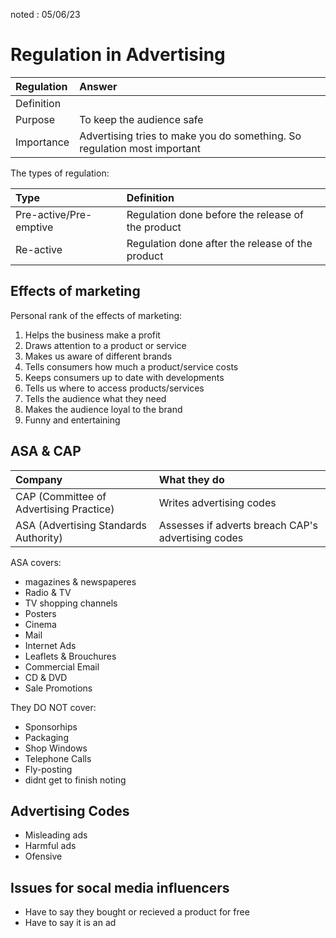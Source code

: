 noted : 05/06/23

# Regulation in Advertising

|Regulation|Answer|
|:---|:---|
|Definition||
|Purpose|To keep the audience safe|
|Importance|Advertising tries to make you do something. So regulation most important|

The types of regulation:

|Type|Definition|
|:---|:---------|
|Pre-active/Pre-emptive|Regulation done before the release of the product|
|Re-active|Regulation done after the release of the product|

## Effects of marketing

Personal rank of the effects of marketing:

1. Helps the business make a profit
2. Draws attention to a product or service
3. Makes us aware of different brands
4. Tells consumers how much a product/service costs
5. Keeps consumers up to date with developments
6. Tells us where to access products/services
7. Tells the audience what they need
8. Makes the audience loyal to the brand
9. Funny and entertaining

## ASA & CAP

|Company|What they do|
|:------|:-----------|
|CAP (Committee of Advertising Practice)| Writes advertising codes|
|ASA (Advertising Standards Authority)| Assesses if adverts breach CAP's advertising codes|

ASA covers:

- magazines & newspaperes
- Radio & TV
- TV shopping channels
- Posters
- Cinema
- Mail
- Internet Ads
- Leaflets & Brouchures
- Commercial Email
- CD & DVD
- Sale Promotions

They DO NOT cover:

- Sponsorhips
- Packaging
- Shop Windows
- Telephone Calls
- Fly-posting
- didnt get to finish noting

## Advertising Codes

- Misleading ads
- Harmful ads
- Ofensive

## Issues for socal media influencers

- Have to say they bought or recieved a product for free
- Have to say it is an ad